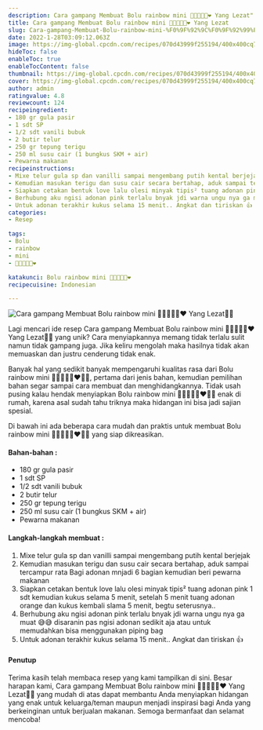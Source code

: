 ```yaml
---
description: Cara gampang Membuat Bolu rainbow mini 💜💙💚💛🧡❤️ Yang Lezat"
title: Cara gampang Membuat Bolu rainbow mini 💜💙💚💛🧡❤️ Yang Lezat
slug: Cara-gampang-Membuat-Bolu-rainbow-mini-%F0%9F%92%9C%F0%9F%92%99%F0%9F%92%9A%F0%9F%92%9B%F0%9F%A7%A1%E2%9D%A4%EF%B8%8F-Yang-Lezat
date: 2022-1-28T03:09:12.063Z
image: https://img-global.cpcdn.com/recipes/070d43999f255194/400x400cq70/photo.jpg
hideToc: false
enableToc: true
enableTocContent: false
thumbnail: https://img-global.cpcdn.com/recipes/070d43999f255194/400x400cq70/photo.jpg
cover: https://img-global.cpcdn.com/recipes/070d43999f255194/400x400cq70/photo.jpg
author: admin
ratingvalue: 4.8
reviewcount: 124
recipeingredient:
- 180 gr gula pasir
- 1 sdt SP
- 1/2 sdt vanili bubuk
- 2 butir telur
- 250 gr tepung terigu
- 250 ml susu cair (1 bungkus SKM + air)
- Pewarna makanan
recipeinstructions:
- Mixe telur gula sp dan vanilli sampai mengembang putih kental berjejak
- Kemudian masukan terigu dan susu cair secara bertahap, aduk sampai tercampur rata Bagi adonan mnjadi 6 bagian kemudian beri pewarna makanan
- Siapkan cetakan bentuk love lalu olesi minyak tipis² tuang adonan pink 1 sdt kemudian kukus selama 5 menit, setelah 5 menit tuang adonan orange dan kukus kembali slama 5 menit, begtu seterusnya..
- Berhubung aku ngisi adonan pink terlalu bnyak jdi warna ungu nya ga muat 😅😅 disaranin pas ngisi adonan sedikit aja atau untuk memudahkan bisa menggunakan piping bag
- Untuk adonan terakhir kukus selama 15 menit.. Angkat dan tiriskan 👍
categories:
- Resep

tags:
- Bolu
- rainbow
- mini
- 💜💙💚💛🧡❤️

katakunci: Bolu rainbow mini 💜💙💚💛🧡❤️
recipecuisine: Indonesian

---
```


![Cara gampang Membuat Bolu rainbow mini 💜💙💚💛🧡❤️ Yang Lezat👩‍🍳](https://img-global.cpcdn.com/recipes/070d43999f255194/400x400cq70/photo.jpg)

Lagi mencari ide resep Cara gampang Membuat Bolu rainbow mini 💜💙💚💛🧡❤️ Yang Lezat👩‍🍳 yang unik? Cara menyiapkannya memang tidak terlalu sulit namun tidak gampang juga. Jika keliru mengolah maka hasilnya tidak akan memuaskan dan justru cenderung tidak enak.

Banyak hal yang sedikit banyak mempengaruhi kualitas rasa dari Bolu rainbow mini 💜💙💚💛🧡❤️👩‍🍳, pertama dari jenis bahan, kemudian pemilihan bahan segar sampai cara membuat dan menghidangkannya. Tidak usah pusing kalau hendak menyiapkan Bolu rainbow mini 💜💙💚💛🧡❤️👩‍🍳 enak di rumah, karena asal sudah tahu triknya maka hidangan ini bisa jadi sajian spesial.

Di bawah ini ada beberapa cara mudah dan praktis untuk membuat Bolu rainbow mini 💜💙💚💛🧡❤️👩‍🍳 yang siap dikreasikan.

<!--inarticleads1-->

#### Bahan-bahan :

- 180 gr gula pasir
- 1 sdt SP
- 1/2 sdt vanili bubuk
- 2 butir telur
- 250 gr tepung terigu
- 250 ml susu cair (1 bungkus SKM + air)
- Pewarna makanan

<!--inarticleads2-->

#### Langkah-langkah membuat :

1. Mixe telur gula sp dan vanilli sampai mengembang putih kental berjejak
1. Kemudian masukan terigu dan susu cair secara bertahap, aduk sampai tercampur rata Bagi adonan mnjadi 6 bagian kemudian beri pewarna makanan
1. Siapkan cetakan bentuk love lalu olesi minyak tipis² tuang adonan pink 1 sdt kemudian kukus selama 5 menit, setelah 5 menit tuang adonan orange dan kukus kembali slama 5 menit, begtu seterusnya..
1. Berhubung aku ngisi adonan pink terlalu bnyak jdi warna ungu nya ga muat 😅😅 disaranin pas ngisi adonan sedikit aja atau untuk memudahkan bisa menggunakan piping bag
1. Untuk adonan terakhir kukus selama 15 menit.. Angkat dan tiriskan 👍

#### Penutup

Terima kasih telah membaca resep yang kami tampilkan di sini. Besar harapan kami, Cara gampang Membuat Bolu rainbow mini 💜💙💚💛🧡❤️ Yang Lezat👩‍🍳 yang mudah di atas dapat membantu Anda menyiapkan hidangan yang enak untuk keluarga/teman maupun menjadi inspirasi bagi Anda yang berkeinginan untuk berjualan makanan. Semoga bermanfaat dan selamat mencoba!